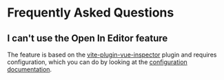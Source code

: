 # Frequently Asked Questions

## I can't use the Open In Editor feature

The feature is based on the [vite-plugin-vue-inspector](https://github.com/webfansplz/vite-plugin-vue-inspector) plugin and requires configuration, which you can do by looking at the [configuration documentation](https://github.com/webfansplz/vite-plugin-vue-inspector?tab=readme-ov-file#--configuration-ide--editor).
